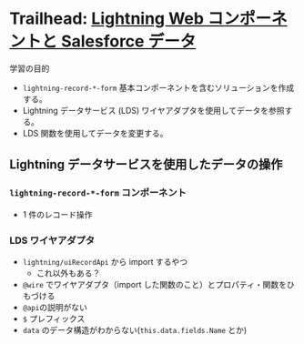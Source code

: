 # Trailhead: [Lightning Web コンポーネントと Salesforce データ](https://trailhead.salesforce.com/ja/content/learn/modules/lightning-web-components-and-salesforce-data?trail_id=build-lightning-web-components)

学習の目的

- `lightning-record-*-form` 基本コンポーネントを含むソリューションを作成する。
- Lightning データサービス (LDS) ワイヤアダプタを使用してデータを参照する。
- LDS 関数を使用してデータを変更する。

## Lightning データサービスを使用したデータの操作

### `lightning-record-*-form` コンポーネント

- 1 件のレコード操作

### LDS ワイヤアダプタ

- `lightning/uiRecordApi` から import するやつ
  - これ以外もある？
- `@wire` でワイヤアダプタ（import した関数のこと）とプロパティ・関数をひもづける
- `@api`の説明がない
- `$` プレフィックス
- `data` のデータ構造がわからない(`this.data.fields.Name` とか)
